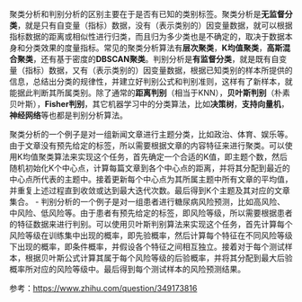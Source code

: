 聚类分析和判别分析的区别主要在于是否有已知的类别标签。聚类分析是**无监督分类**，就是只有自变量（指标）数据，没有（表示类别的）因变量数据，就可以根据指标数据的距离或相似性进行归类，而且归为多少类也是不确定的，取决于数据本身和分类效果的度量指标。常见的聚类分析算法有**层次聚类**，**K均值聚类**，**高斯混合聚类**，还有基于密度的**DBSCAN聚类**。判别分析是**有监督分类**，就是既有自变量（指标）数据，又有（表示类别的）因变量数据，根据已知类别的样本所提供的信息，总结出分类的规律性，并建立好判别公式和判别准则，这样有了新样本，就能据此判断其所属类别。除了通常的**距离判别**（相当于KNN），**贝叶斯判别**（朴素贝叶斯），**Fisher判别**，其它机器学习中的分类算法，比如**决策树**，**支持向量机**，**神经网络**等也都是判别分析算法。





聚类分析的一个例子是对一组新闻文章进行主题分类，比如政治、体育、娱乐等。由于文章没有预先给定的标签，所以需要根据文章的内容特征来进行聚类。可以使用K均值聚类算法来实现这个任务，首先确定一个合适的K值，即主题个数，然后随机初始化K个中心点，计算每篇文章到各个中心点的距离，并将其分配到最近的中心点所代表的主题中。接着更新每个中心点为其所属主题中所有文章的平均值，并重复上述过程直到收敛或达到最大迭代次数。最后得到K个主题及其对应的文章集合。
\- 判别分析的一个例子是对一组患者进行糖尿病风险预测，比如高风险、中风险、低风险等。由于患者有预先给定的标签，即风险等级，所以需要根据患者的特征数据来进行判别。可以使用贝叶斯判别算法来实现这个任务，首先计算每个风险等级在训练集中出现的概率，即先验概率，然后计算每个特征在不同风险等级下出现的概率，即条件概率，并假设各个特征之间相互独立。接着对于每个测试样本，根据贝叶斯公式计算其属于每个风险等级的后验概率，并将其分配到最大后验概率所对应的风险等级中。最后得到每个测试样本的风险预测结果。



参考：https://www.zhihu.com/question/349173816